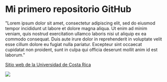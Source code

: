 # Mi primero repositorio GitHub

"Lorem ipsum dolor sit amet, consectetur adipiscing elit, sed do eiusmod tempor incididunt ut labore et dolore magna aliqua. Ut enim ad minim veniam, quis nostrud exercitation ullamco laboris nisi ut aliquip ex ea commodo consequat. Duis aute irure dolor in reprehenderit in voluptate velit esse cillum dolore eu fugiat nulla pariatur. Excepteur sint occaecat cupidatat non proident, sunt in culpa qui officia deserunt mollit anim id est laborum."

[Sitio web de la Universidad de Costa Rica](https://www.ucr.ac.cr/)

![](https://images.unsplash.com/photo-1650266676353-c18b8504ebbe?ixlib=rb-1.2.1&ixid=MnwxMjA3fDB8MHx0b3BpYy1mZWVkfDF8SnBnNktpZGwtSGt8fGVufDB8fHx8&auto=format&fit=crop&w=500&q=60)
